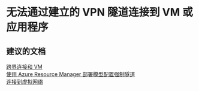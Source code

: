 <properties
    pageTitle="unable to connect to vm or application via established vpn tunnel"
    description="无法通过建立的 VPN 隧道连接到 VM 或应用程序"
    service="microsoft.network"
    resource="virtualnetworkgateways"
    authors="aashu"
    displayOrder=""
    selfHelpType="generic"
    supportTopicIds="32542249"
    resourceTags=""
    productPesIds="16094"
    cloudEnvironments="public"
/>


# 无法通过建立的 VPN 隧道连接到 VM 或应用程序

## **建议的文档**
[跨界连接和 VM](https://azure.microsoft.com/documentation/articles/vpn-gateway-vpn-faq/#cross-premises-connectivity-and-vms)<br>
[使用 Azure Resource Manager 部署模型配置强制隧道](https://azure.microsoft.com/documentation/articles/vpn-gateway-forced-tunneling-rm/)<br>
[连接到虚拟网络](https://azure.microsoft.com/documentation/articles/vpn-gateway-vpn-faq/#connecting-to-virtual-networks)



<!--HONumber=Jul16_HO4-->


